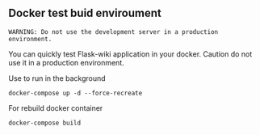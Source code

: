 Docker test buid enviroument
----

```
WARNING: Do not use the development server in a production environment.
```
You can quickly test Flask-wiki application in your docker. Caution do not use it in a production environment.

Use to run in the background
```
docker-compose up -d --force-recreate
```
For rebuild docker container
```
docker-compose build
```